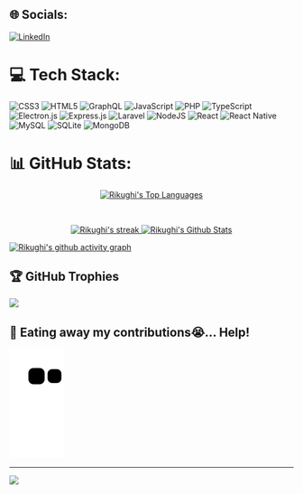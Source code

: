 
## 🌐 Socials:
[![LinkedIn](https://img.shields.io/badge/LinkedIn-%230077B5.svg?logo=linkedin&logoColor=white)](https://linkedin.com/in/rifkhair-khairur-mustaghisin) 

# 💻 Tech Stack:
![CSS3](https://img.shields.io/badge/css3-%231572B6.svg?style=for-the-badge&logo=css3&logoColor=white) ![HTML5](https://img.shields.io/badge/html5-%23E34F26.svg?style=for-the-badge&logo=html5&logoColor=white) ![GraphQL](https://img.shields.io/badge/-GraphQL-E10098?style=for-the-badge&logo=graphql&logoColor=white) ![JavaScript](https://img.shields.io/badge/javascript-%23323330.svg?style=for-the-badge&logo=javascript&logoColor=%23F7DF1E) ![PHP](https://img.shields.io/badge/php-%23777BB4.svg?style=for-the-badge&logo=php&logoColor=white) ![TypeScript](https://img.shields.io/badge/typescript-%23007ACC.svg?style=for-the-badge&logo=typescript&logoColor=white) ![Electron.js](https://img.shields.io/badge/Electron-191970?style=for-the-badge&logo=Electron&logoColor=white) ![Express.js](https://img.shields.io/badge/express.js-%23404d59.svg?style=for-the-badge&logo=express&logoColor=%2361DAFB) ![Laravel](https://img.shields.io/badge/laravel-%23FF2D20.svg?style=for-the-badge&logo=laravel&logoColor=white) ![NodeJS](https://img.shields.io/badge/node.js-6DA55F?style=for-the-badge&logo=node.js&logoColor=white) ![React](https://img.shields.io/badge/react-%2320232a.svg?style=for-the-badge&logo=react&logoColor=%2361DAFB) ![React Native](https://img.shields.io/badge/react_native-%2320232a.svg?style=for-the-badge&logo=react&logoColor=%2361DAFB) ![MySQL](https://img.shields.io/badge/mysql-%2300f.svg?style=for-the-badge&logo=mysql&logoColor=white) ![SQLite](https://img.shields.io/badge/sqlite-%2307405e.svg?style=for-the-badge&logo=sqlite&logoColor=white) ![MongoDB](https://img.shields.io/badge/MongoDB-%234ea94b.svg?style=for-the-badge&logo=mongodb&logoColor=white)
# 📊 GitHub Stats:
<p align="center">
        <a href="https://github.com/rikughi">
                <img alt="Rikughi's Top Languages" width="45%" src="https://github-readme-stats.vercel.app/api/top-langs/?username=rikughi&theme=radical&hide_border=true&include_all_commits=true&count_private=true&layout=compact" />
        </a>
</p>
<br/>
<p align="center">
        <a href="https://github.com/rikughi">
                <img alt="Rikughi's streak" width="49.5%" src="https://github-readme-streak-stats.herokuapp.com/?user=rikughi&theme=radical&hide_border=true"/>
        </a>
        <a href="https://github.com/rikughi">
                <img alt="Rikughi's Github Stats" width="49.5%" src="https://github-readme-stats.vercel.app/api?username=rikughi&theme=radical&hide_border=true&include_all_commits=true&count_private=true" />
        </a>
</p>

[![Rikughi's github activity graph](https://github-readme-activity-graph.cyclic.app/graph?username=rikughi&bg_color=oeoeoe&color=00ffb3&line=00ffb3&point=00ffb3&area=true&hide_border=true)](https://github.com/rikughi)

## 🏆 GitHub Trophies
![](https://github-profile-trophy.vercel.app/?username=rikughi&theme=radical&no-frame=true&no-bg=true&margin-w=4)

## 🐍 Eating away my contributions😭... Help!

![snake gif](https://raw.githubusercontent.com/rikughi/rikughi/output/github-contribution-grid-snake.svg)

---
[![](https://visitcount.itsvg.in/api?id=rikughi&icon=0&color=0)](https://visitcount.itsvg.in)

<!-- Proudly created with GPRM ( https://gprm.itsvg.in ) -->
